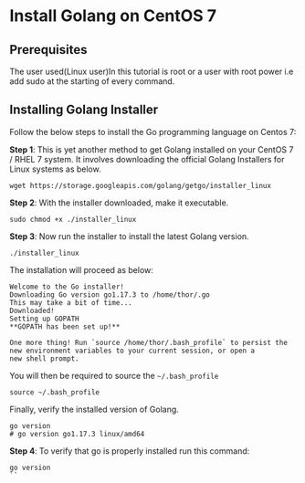 # Install Golang on CentOS 7

## Prerequisites

The user used(Linux user)In this tutorial is root or a user with root power i.e add sudo at the starting of every command.

## Installing Golang Installer

Follow the below steps to install the Go programming language on Centos 7:

**Step 1**: This is yet another method to get Golang installed on your CentOS 7 / RHEL 7 system. It involves downloading the official Golang Installers for Linux systems as below.

```shell
wget https://storage.googleapis.com/golang/getgo/installer_linux
```

**Step 2**: With the installer downloaded, make it executable.

```shell
sudo chmod +x ./installer_linux
```

**Step 3**: Now run the installer to install the latest Golang version.

```shell
./installer_linux 
```

The installation will proceed as below:

```shell
Welcome to the Go installer!
Downloading Go version go1.17.3 to /home/thor/.go
This may take a bit of time...
Downloaded!
Setting up GOPATH
**GOPATH has been set up!**

One more thing! Run `source /home/thor/.bash_profile` to persist the
new environment variables to your current session, or open a
new shell prompt.
```

You will then be required to source the `~/.bash_profile`

```shell
source ~/.bash_profile
```

Finally, verify the installed version of Golang.

```shell
go version
# go version go1.17.3 linux/amd64
```

**Step 4**: To verify that go is properly installed run this command:

```shell
go version
``
